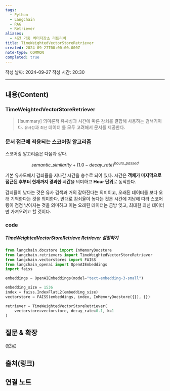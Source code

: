 ```yaml
---
tags:
  - Python
  - Langchain
  - RAG
  - Retriever
aliases:
  - 시간 가중 벡터저장소 리트리버
title: TimeWeightedVectorStoreRetriever
created: 2024-09-27T00:00:00.000Z
note-type: COMMON
completed: true
---
```

작성 날짜: 2024-09-27
작성 시간: 20:30


----
## 내용(Content)

### TimeWeightedVectorStoreRetriever

>[!summary]
> 의미론적 유사성과 시간에 따른 감쇠를 결합해 사용하는 검색기이다. `유사성`과 `최신` 데이터 를 모두 고려해서 문서를 제공한다.


### 문서 접근에 적용되는 스코어링 알고리즘

스코어링 알고리즘은 다음과 같다.

$$
semantic\_similarity + (1.0 - decay\_rate)^{hours\_passed}
$$


기본 유사도에서 감쇠율을 지나간 시간을 승수로 되어 있다. 시간은 **객체가 마지막으로 접근된 후부터 현재까지 경과한 시간**을 의미하고 **Hour 단위**로 동작한다.

감쇠율이 낮다는 것은 유사 검색과 거의 같아진다는 의미이고, 오래된 데이터를 보다 오래 기억한다는 것을 의미한다. 반대로 감쇠율이 높다는 것은 시간에 지남에 따라 스코어링이 점점 낮아지는 것을 의미하고 이는 오래된 데이터는 금방 잊고, 최대한 최신 데이터만 가져오려고 할 것이다.

### code

##### TimeWeightedVectorStoreRetrieve Retriever 설정하기

```python
from langchain.docstore import InMemoryDocstore
from langchain.retrievers import TimeWeightedVectorStoreRetriever
from langchain.vectorstores import FAISS
from langchain_openai import OpenAIEmbeddings
import faiss

embeddings = OpenAIEmbeddings(model="text-embedding-3-small")

embedding_size = 1536
index = faiss.IndexFlatL2(embedding_size)
vectorstore = FAISS(embeddings, index, InMemoryDocstore({}), {})

retriever = TimeWeightedVectorStoreRetriever(
    vectorstore=vectorstore, decay_rate=0.1, k=1
)
```

## 질문 & 확장

(없음)

## 출처(링크)


## 연결 노트










